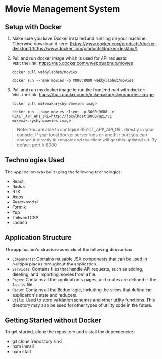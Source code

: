 # Movie Management System

## Setup with Docker

1. Make sure you have Docker installed and running on your machine. Otherwise download it here: [https://www.docker.com/products/docker-desktop/](https://www.docker.com/products/docker-desktop/)

2. Pull and run docker image which is used for API requests:
   <br />
   Visit the link: https://hub.docker.com/r/webbylabhub/movies

    ```
    docker pull webbylabhub/movies
    ```
    ```
    docker run --name movies -p 8000:8000 webbylabhub/movies
    ```


3. Pull and run my docker image to run the frontend part with docker:
   <br />
   Visit the link: https://hub.docker.com/r/mikemakaryshyn/movies-image

    ```
    docker pull mikemakaryshyn/movies-image
    ```
    ```
    docker run --name movies_client -p 3000:3000 -e REACT_APP_API_URL=http://localhost:8000/api/v1 mikemakaryshyn/movies-image
    ```

> Note: You are able to configure REACT_APP_API_URL directly in your console. If your local docker server runs on another port you can change it directly in console and the client will get this updated url. By default port is 8000


## Technologies Used

The application was built using the following technologies:

* React
* Redux
* RTK
* Axios
* React-modal
* Formik
* Yup
* Tailwind CSS
* Lodash

## Application Structure

The application's structure consists of the following directories:

* `Components`: Contains reusable JSX components that can be used in multiple places throughout the application.
* `Services`: Contains files that handle API requests, such as adding, deleting, and importing movies from a file.
* `Pages`: Contains all the application's pages, and routes are defined in the `App.js` file.
* `Redux`: Contains all the Redux logic, including the slices that define the application's state and reducers.
* `Utils`: Used to store validation schemas and other utility functions. This directory may also be used for other types of utility code in the future.


## Getting Started without Docker

To get started, clone the repository and install the dependencies:
* git clone [repository_link]
* npm install 
* npm start

